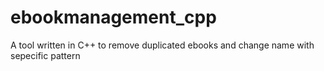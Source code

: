# ebookmanagement_cpp
A tool written in C++ to remove duplicated ebooks and change name with sepecific pattern
